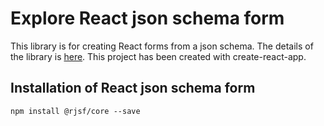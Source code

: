 # Explore React json schema form

This library is for creating React forms from a json schema. The details of the library is [here](https://react-jsonschema-form.readthedocs.io/en/latest/). This project has been created with create-react-app.

## Installation of React json schema form

```
npm install @rjsf/core --save
```
